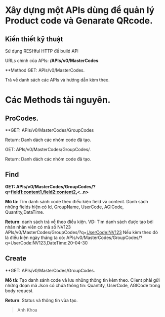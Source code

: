 ﻿# Xây dựng một APIs dùng để quản lý Product code và Genarate QRcode.
## Kiến thiết kỹ thuật
Sử dụng RESHful HTTP để build API

URLs chính của APIs: **/APIs/v0/MasterCodes**

**Method GET: APIs/v0/MasterCodes.

Trả về danh sách các APIs và hướng dẫn kèm theo.

# Các Methods tài nguyên.
## ProCodes.

**GET: APIs/v0/MasterCodes/GroupCodes

Return: Danh dách các nhóm code đã tạo.

GET: APIs/v0/MasterCodes/GroupCodes/<id>.
	
Return: Danh dách các nhóm code đã tạo.
	
## Find

**GET: APIs/v0/MasterCodes/GroupCodes/?q=<field1:content1>,<field2:content2>,<..n>**

**Mô tả**: Tìm danh sánh code theo điều kiện field và content. Danh sách những fields hiện có Id, GroupName, UserCode, AGICode, Quantity,DataTime.

**Return**: danh sách trả về theo điều kiện.
	VD: 	Tìm danh sách được tạo bởi nhân nhân viên có mã số NV123  
			APIs/v0/MasterCodes/GroupCodes/?q=<UserCode:NV123>
		Nếu kèm theo đó là điều kiện ngày tháng ta có:
			APIs/v0/MasterCodes/GroupCodes/?q=UserCode:NV123,DateTime:20-04-30
## Create

**GET: APIs/v0/MasterCodes/GroupCodes.

**Mô tả**: Tạo danh sánh code và lưu những thông tin kèm theo. Client phải gửi những đoạn mã Json có chứa thông tin: Quantity, UserCode, AGICode trong body request.

**Return**: Status và thông tin vừa tạo.

>Anh Khoa
